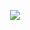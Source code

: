 
<p align="center">
   <img src="https://readme-typing-svg.herokuapp.com/?font=Righteous&size=40&color=AE82CE&center=true&vCenter=true&width=500&height=70&duration=3000&lines=I'm not a bug;+I'm+Luftphon!;" />
</p>

<!--
**Luft-phon/Luft-phon** is a ✨ _special_ ✨ repository because its `README.md` (this file) appears on your GitHub profile.

Here are some ideas to get you started:

- 🔭 I’m currently working on ...
- 🌱 I’m currently learning ...
- 👯 I’m looking to collaborate on ...
- 🤔 I’m looking for help with ...
- 💬 Ask me about ...
- 📫 How to reach me: ...
- 😄 Pronouns: ...
- ⚡ Fun fact: ...
-->
